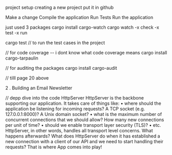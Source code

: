 <!-- before that all the basic  will be read only will do later-->
<!-- page 14 start -->

project setup
creating a new project
put it in github

<!-- important  -->
<!-- innter development loop -->

Make a change
Compile the application
Run Tests
Run the application

just used 3 packages
cargo install cargo-watch
cargo watch -x check -x test -x run

cargo test
// to run the test cases in the project

// for code coverage -- i dont know what code coverage means
cargo install cargo-tarpaulin

// for auditing the packages
cargo install cargo-audit

// tilll page 20 above

2 . Building an Email Newsletter

// depp dive into the code
HttpServer HttpServer is the backbone supporting our application. It takes
care of things like:
• where should the application be listening for incoming requests? A TCP socket (e.g. 127.0.0.1:8000)?
A Unix domain socket?
• what is the maximum number of concurrent connections that we should allow? How many new
connections per unit of time?
• should we enable transport layer security (TLS)?
• etc.
HttpServer, in other words, handles all transport level concerns.
What happens afterwards? What does HttpServer do when it has established a new connection with
a client of our API and we need to start handling their requests?
That is where App comes into play!
